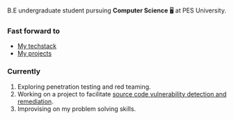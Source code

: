 B.E undergraduate student pursuing __Computer Science__ 🖥️ at PES University.

### Fast forward to

- [My techstack](/techstack)
- [My projects](/projects)



### Currently
1. Exploring penetration testing and red teaming.
2. Working on a project to facilitate [source code vulnerability detection and remediation](/projects/vulnerability-detection-and-remidiation-in-source-code/).
3. Improvising on my problem solving skills.

